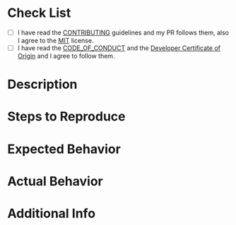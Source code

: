 # Check List

- [ ] I have read the [CONTRIBUTING](CONTRIBUTING.md) guidelines and my PR follows them, also I agree to
  the [MIT](../LICENSE) license.
- [ ] I have read the [CODE_OF_CONDUCT](CODE_OF_CONDUCT.md) and the [Developer Certificate of Origin](DCO.md) and
  I
  agree to follow them.

# Description

# Steps to Reproduce

# Expected Behavior

# Actual Behavior

# Additional Info
